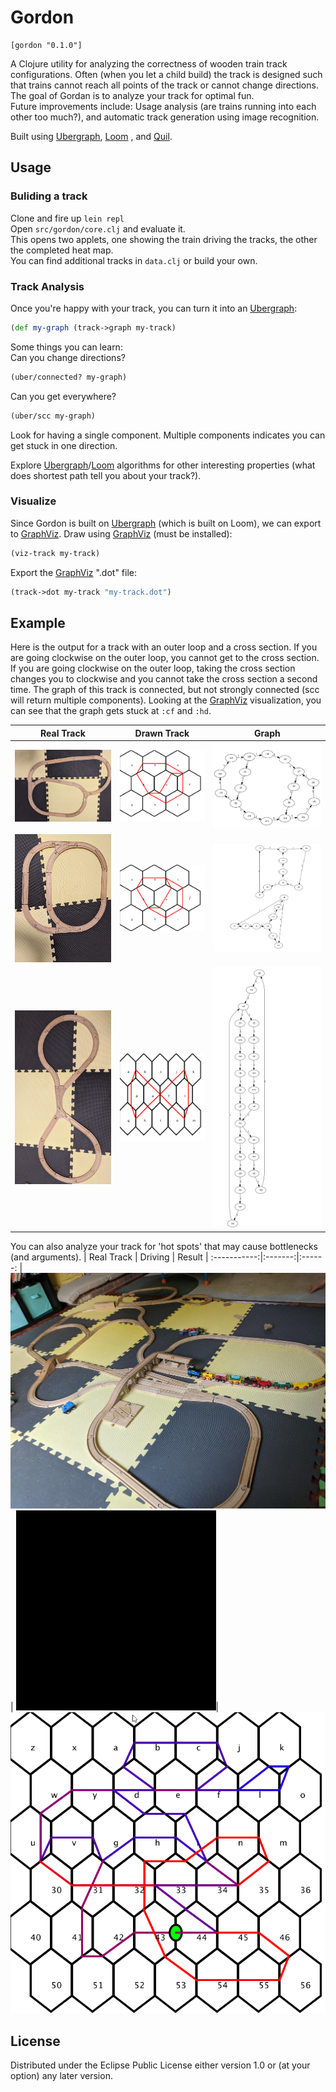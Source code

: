# Gordon
    [gordon "0.1.0"]

A Clojure utility for analyzing the correctness of wooden train track configurations. Often (when you let a child build) the track is designed such that trains cannot reach all points of the track or cannot change directions. The goal of Gordan is to analyze your track for optimal fun.  
Future improvements include: Usage analysis (are trains running into each other too much?), and automatic track generation using image recognition.

Built using [Ubergraph](https://github.com/Engelberg/ubergraph), [Loom](https://github.com/aysylu/loom) , and [Quil](https://github.com/quil/quil).

## Usage
### Buliding a track
Clone and fire up ```lein repl```  
Open ```src/gordon/core.clj``` and evaluate it.  
This opens two applets, one showing the train driving the tracks, the other the completed heat map.  
You can find additional tracks in ```data.clj``` or build your own.

### Track Analysis
Once you're happy with your track, you can turn it into an [Ubergraph](https://github.com/Engelberg/ubergraph):
``` clojure 
(def my-graph (track->graph my-track)
```  
Some things you can learn:  
Can you change directions?  
``` clojure
(uber/connected? my-graph)
```

Can you get everywhere?  
``` clojure
(uber/scc my-graph)
```
Look for having a single component. Multiple components indicates you can get stuck in one direction.

Explore [Ubergraph](https://github.com/Engelberg/ubergraph)/[Loom](https://github.com/aysylu/loom) algorithms for other interesting properties (what does shortest path tell you about your track?).

### Visualize
Since Gordon is built on [Ubergraph](https://github.com/Engelberg/ubergraph) (which is built on Loom), we can export to [GraphViz](https://graphviz.org/).
Draw using [GraphViz](https://graphviz.org/) (must be installed):
``` clojure
(viz-track my-track)
```

Export the [GraphViz](https://graphviz.org/) ".dot" file:  
``` clojure
(track->dot my-track "my-track.dot")
```

## Example
Here is the output for a track with an outer loop and a cross section. If you are going clockwise on the outer loop, you cannot get to the cross section. If you are going clockwise on the outer loop, taking the cross section changes you to clockwise and you cannot take the cross section a second time. The graph of this track is connected, but not strongly connected (scc will return multiple components). Looking at the [GraphViz](https://graphviz.org/) visualization, you can see that the graph gets stuck at ```:cf``` and ```:hd```.  

| Real Track | Drawn Track | Graph |
:-----------:|:-----------:|:-----:
|![](examples/stuck-real.png)|![](examples/stuck-train-tracks.png)|![](examples/stuck-train-graph.png)|
|![](examples/double-loop-real.png)|![](examples/double-loop-tracks.png)|![](examples/double-loop-graph.png)|
|![](examples/figure-eight-real.png)|![](examples/figure-eight.png)|![](examples/figure-eight-graph.png)|


You can also analyze your track for 'hot spots' that may cause bottlenecks (and arguments).
| Real Track | Driving | Result |
:-----------:|:-------:|:------:
|![](examples/complex.jpg) | ![](examples/complex-heat-map.gif)| ![](examples/complex-heat-map.png)

## License

Distributed under the Eclipse Public License either version 1.0 or (at
your option) any later version.
